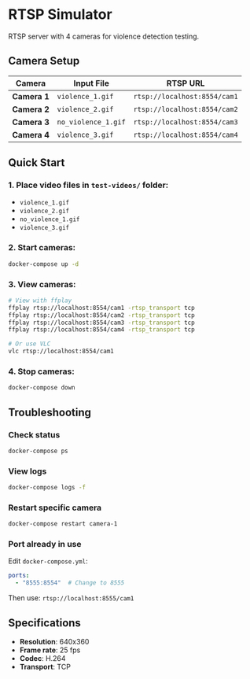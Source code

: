# RTSP Simulator

RTSP server with 4 cameras for violence detection testing.

## Camera Setup

| Camera | Input File | RTSP URL |
|--------|------------|----------|
| **Camera 1** | `violence_1.gif` | `rtsp://localhost:8554/cam1` |
| **Camera 2** | `violence_2.gif` | `rtsp://localhost:8554/cam2` |
| **Camera 3** | `no_violence_1.gif` | `rtsp://localhost:8554/cam3` |
| **Camera 4** | `violence_3.gif` | `rtsp://localhost:8554/cam4` |

## Quick Start

### 1. Place video files in `test-videos/` folder:
- `violence_1.gif`
- `violence_2.gif`
- `no_violence_1.gif`
- `violence_3.gif`

### 2. Start cameras:
```bash
docker-compose up -d
```

### 3. View cameras:
```bash
# View with ffplay
ffplay rtsp://localhost:8554/cam1 -rtsp_transport tcp
ffplay rtsp://localhost:8554/cam2 -rtsp_transport tcp
ffplay rtsp://localhost:8554/cam3 -rtsp_transport tcp
ffplay rtsp://localhost:8554/cam4 -rtsp_transport tcp

# Or use VLC
vlc rtsp://localhost:8554/cam1
```

### 4. Stop cameras:
```bash
docker-compose down
```

## Troubleshooting

### Check status
```bash
docker-compose ps
```

### View logs
```bash
docker-compose logs -f
```

### Restart specific camera
```bash
docker-compose restart camera-1
```

### Port already in use
Edit `docker-compose.yml`:
```yaml
ports:
  - "8555:8554"  # Change to 8555
```
Then use: `rtsp://localhost:8555/cam1`

## Specifications

- **Resolution**: 640x360
- **Frame rate**: 25 fps
- **Codec**: H.264
- **Transport**: TCP

